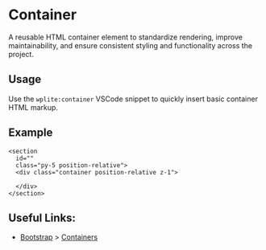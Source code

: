 # Container

A reusable HTML container element to standardize rendering, improve maintainability, and ensure consistent styling and functionality across the project.

## Usage

Use the `wplite:container` VSCode snippet to quickly insert basic container HTML markup.

## Example

```phtml
<section
  id=""
  class="py-5 position-relative">
  <div class="container position-relative z-1">

  </div>
</section>
```

## Useful Links:

- [Bootstrap](https://getbootstrap.com/) > [Containers](https://getbootstrap.com/docs/5.3/layout/containers/)
